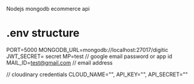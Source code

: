 Nodejs mongodb ecommerce api

# .env structure
PORT=5000
MONGODB_URL=mongodb://localhost:27017/digitic
JWT_SECRET= secret
MP=test  // google email password or app id
MAIL_ID=test@gmail.com // email address

// cloudinary credentials
CLOUD_NAME="",
API_KEY="",
API_SECRET=""